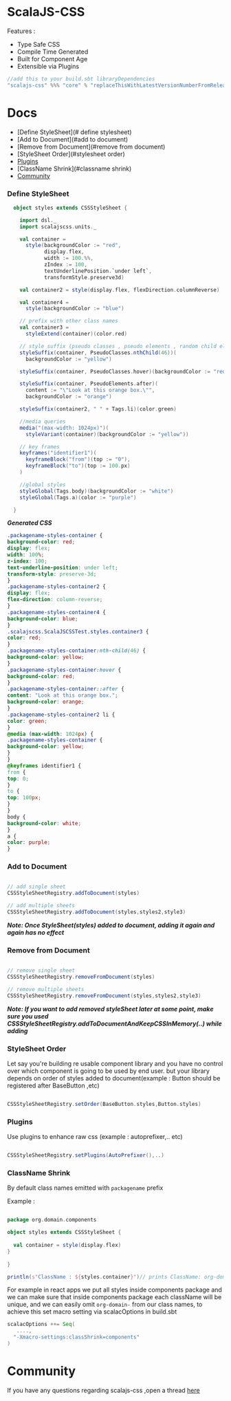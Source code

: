 # ScalaJS-CSS

Features : 

* Type Safe CSS
* Compile Time Generated 
* Built for Component Age 
* Extensible via Plugins

```scala
//add this to your build.sbt libraryDependencies
"scalajs-css" %%% "core" % "replaceThisWithLatestVersionNumberFromReleaseTags"
```


# Docs 

* [Define StyleSheet](# define stylesheet)
* [Add to Document](#add to document)
* [Remove from Document](#remove from document)
* [StyleSheet Order](#stylesheet order)
* [Plugins](#plugins)
* [ClassName Shrink](#classname shrink)
* [Community](#community)



### Define StyleSheet

```scala
  object styles extends CSSStyleSheet {

    import dsl._
    import scalajscss.units._

    val container =
      style(backgroundColor := "red",
            display.flex,
            width := 100.%%,
            zIndex := 100,
            textUnderlinePosition.`under left`,
            transformStyle.preserve3d)

    val container2 = style(display.flex, flexDirection.columnReverse)

    val container4 =
      style(backgroundColor := "blue")

    // prefix with other class names
    val container3 =
      styleExtend(container)(color.red)

    // style suffix (pseudo classes , pseudo elements , random child element)
    styleSuffix(container, PseudoClasses.nthChild(46))(
      backgroundColor := "yellow")

    styleSuffix(container, PseudoClasses.hover)(backgroundColor := "red")

    styleSuffix(container, PseudoElements.after)(
      content := "\"Look at this orange box.\"",
      backgroundColor := "orange")

    styleSuffix(container2, " " + Tags.li)(color.green)

    //media queries
    media("(max-width: 1024px)")(
      styleVariant(container)(backgroundColor := "yellow"))

    // key frames
    keyframes("identifier1")(
      keyframeBlock("from")(top := "0"),
      keyframeBlock("to")(top := 100.px)
    )

    //global styles
    styleGlobal(Tags.body)(backgroundColor := "white")
    styleGlobal(Tags.a)(color := "purple")

  }
```

***Generated CSS*** 

```css
.packagename-styles-container {
background-color: red;
display: flex;
width: 100%;
z-index: 100;
text-underline-position: under left;
transform-style: preserve-3d;
}
.packagename-styles-container2 {
display: flex;
flex-direction: column-reverse;
}
.packagename-styles-container4 {
background-color: blue;
}
.scalajscss.ScalaJSCSSTest.styles.container3 {
color: red;
}
.packagename-styles-container:nth-child(46) {
background-color: yellow;
}
.packagename-styles-container:hover {
background-color: red;
}
.packagename-styles-container::after {
content: "Look at this orange box.";
background-color: orange;
}
.packagename-styles-container2 li {
color: green;
}
@media (max-width: 1024px) {
.packagename-styles-container {
background-color: yellow;
}
}
@keyframes identifier1 {
from {
top: 0;
}
to {
top: 100px;
}
}
body {
background-color: white;
}
a {
color: purple;
}
```


### Add to Document

```scala

// add single sheet 
CSSStyleSheetRegistry.addToDocument(styles)

// add multiple sheets
CSSStyleSheetRegistry.addToDocument(styles,styles2,style3)

```

***Note: Once StyleSheet(styles) added to document, adding it again and again has no effect***

### Remove from Document

```scala

// remove single sheet 
CSSStyleSheetRegistry.removeFromDocument(styles)

// remove multiple sheets
CSSStyleSheetRegistry.removeFromDocument(styles,styles2,style3)

```

***Note: If you want to add removed styleSheet later at some point, make sure you used CSSStyleSheetRegistry.addToDocumentAndKeepCSSInMemory(..) while adding***


### StyleSheet Order

Let say you're building re usable component library and you have no control over which component is going to be used by end user. but your library depends on order of styles added to document(example : Button should be registered after BaseButton ,etc)

```scala

CSSStyleSheetRegistry.setOrder(BaseButton.styles,Button.styles)

```


### Plugins 


Use plugins to enhance raw css (example : autoprefixer,.. etc)

```scala

CSSStyleSheetRegistry.setPlugins(AutoPrefixer(),..)

```

### ClassName Shrink

By default class names emitted with `packagename` prefix 

Example : 

```scala

package org.domain.components

object styles extends CSSStyleSheet {
 
  val container = style(display.flex)
}
 
}

println(s"ClassName : ${styles.container}")// prints ClassName: org-domain-components-styles-container

```

For example in react apps we put all styles inside components package and we can make sure that inside components package each className will be unique, and we can easily omit `org-domain-` from our class names, to achieve this set macro setting  via scalacOptions in build.sbt


```scala
scalacOptions ++= Seq(
   ....,
  "-Xmacro-settings:classShrink=components"
)

```


# Community

If you have any questions regarding scalajs-css ,open a thread [here]()



